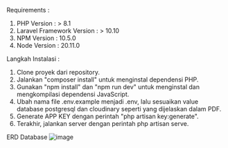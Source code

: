 Requirements :
1. PHP Version : > 8.1
2. Laravel Framework Version : > 10.10
3. NPM Version : 10.5.0
4. Node Version : 20.11.0

Langkah Instalasi :
1. Clone proyek dari repository.
2. Jalankan "composer install" untuk menginstal dependensi PHP.
3. Gunakan "npm install" dan "npm run dev" untuk menginstal dan mengkompilasi dependensi JavaScript.
4. Ubah nama file .env.example menjadi .env, lalu sesuaikan value database postgresql dan cloudinary seperti yang dijelaskan dalam PDF.
5. Generate APP KEY dengan perintah "php artisan key:generate".
6. Terakhir, jalankan server dengan perintah php artisan serve.

ERD Database
![image](https://github.com/nusalendra/reimbursement/assets/92620057/e3aec476-08d5-4d78-b563-f416472b35b4)
